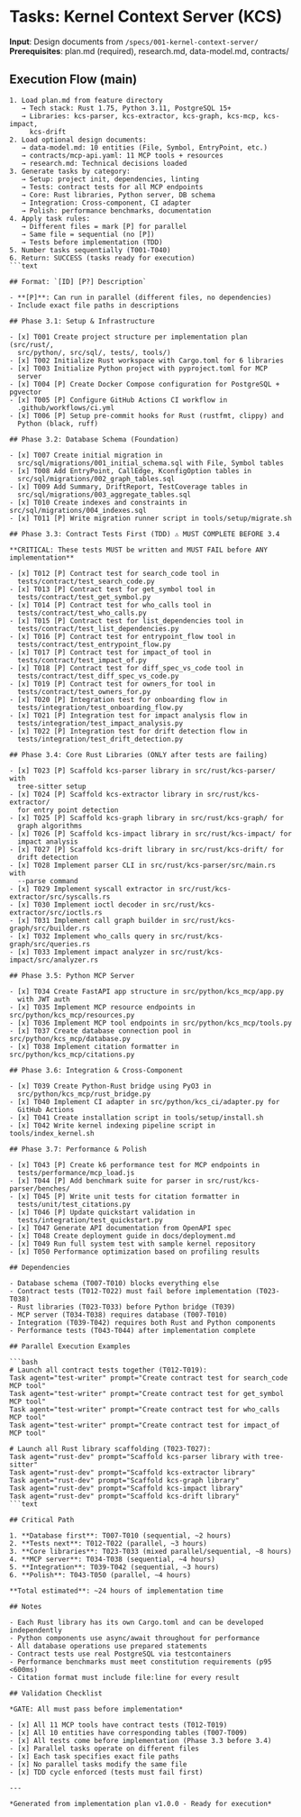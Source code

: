 # Tasks: Kernel Context Server (KCS)

**Input**: Design documents from `/specs/001-kernel-context-server/`
**Prerequisites**: plan.md (required), research.md, data-model.md, contracts/

## Execution Flow (main)

```text
1. Load plan.md from feature directory
   → Tech stack: Rust 1.75, Python 3.11, PostgreSQL 15+
   → Libraries: kcs-parser, kcs-extractor, kcs-graph, kcs-mcp, kcs-impact,
     kcs-drift
2. Load optional design documents:
   → data-model.md: 10 entities (File, Symbol, EntryPoint, etc.)
   → contracts/mcp-api.yaml: 11 MCP tools + resources
   → research.md: Technical decisions loaded
3. Generate tasks by category:
   → Setup: project init, dependencies, linting
   → Tests: contract tests for all MCP endpoints
   → Core: Rust libraries, Python server, DB schema
   → Integration: Cross-component, CI adapter
   → Polish: performance benchmarks, documentation
4. Apply task rules:
   → Different files = mark [P] for parallel
   → Same file = sequential (no [P])
   → Tests before implementation (TDD)
5. Number tasks sequentially (T001-T040)
6. Return: SUCCESS (tasks ready for execution)
```text

## Format: `[ID] [P?] Description`

- **[P]**: Can run in parallel (different files, no dependencies)
- Include exact file paths in descriptions

## Phase 3.1: Setup & Infrastructure

- [x] T001 Create project structure per implementation plan (src/rust/,
  src/python/, src/sql/, tests/, tools/)
- [x] T002 Initialize Rust workspace with Cargo.toml for 6 libraries
- [x] T003 Initialize Python project with pyproject.toml for MCP
  server
- [x] T004 [P] Create Docker Compose configuration for PostgreSQL + pgvector
- [x] T005 [P] Configure GitHub Actions CI workflow in
  .github/workflows/ci.yml
- [x] T006 [P] Setup pre-commit hooks for Rust (rustfmt, clippy) and
  Python (black, ruff)

## Phase 3.2: Database Schema (Foundation)

- [x] T007 Create initial migration in
  src/sql/migrations/001_initial_schema.sql with File, Symbol tables
- [x] T008 Add EntryPoint, CallEdge, KconfigOption tables in
  src/sql/migrations/002_graph_tables.sql
- [x] T009 Add Summary, DriftReport, TestCoverage tables in
  src/sql/migrations/003_aggregate_tables.sql
- [x] T010 Create indexes and constraints in src/sql/migrations/004_indexes.sql
- [x] T011 [P] Write migration runner script in tools/setup/migrate.sh

## Phase 3.3: Contract Tests First (TDD) ⚠️ MUST COMPLETE BEFORE 3.4

**CRITICAL: These tests MUST be written and MUST FAIL before ANY
implementation**

- [x] T012 [P] Contract test for search_code tool in
  tests/contract/test_search_code.py
- [x] T013 [P] Contract test for get_symbol tool in
  tests/contract/test_get_symbol.py
- [x] T014 [P] Contract test for who_calls tool in
  tests/contract/test_who_calls.py
- [x] T015 [P] Contract test for list_dependencies tool in
  tests/contract/test_list_dependencies.py
- [x] T016 [P] Contract test for entrypoint_flow tool in
  tests/contract/test_entrypoint_flow.py
- [x] T017 [P] Contract test for impact_of tool in
  tests/contract/test_impact_of.py
- [x] T018 [P] Contract test for diff_spec_vs_code tool in
  tests/contract/test_diff_spec_vs_code.py
- [x] T019 [P] Contract test for owners_for tool in
  tests/contract/test_owners_for.py
- [x] T020 [P] Integration test for onboarding flow in
  tests/integration/test_onboarding_flow.py
- [x] T021 [P] Integration test for impact analysis flow in
  tests/integration/test_impact_analysis.py
- [x] T022 [P] Integration test for drift detection flow in
  tests/integration/test_drift_detection.py

## Phase 3.4: Core Rust Libraries (ONLY after tests are failing)

- [x] T023 [P] Scaffold kcs-parser library in src/rust/kcs-parser/ with
  tree-sitter setup
- [x] T024 [P] Scaffold kcs-extractor library in src/rust/kcs-extractor/
  for entry point detection
- [x] T025 [P] Scaffold kcs-graph library in src/rust/kcs-graph/ for
  graph algorithms
- [x] T026 [P] Scaffold kcs-impact library in src/rust/kcs-impact/ for
  impact analysis
- [x] T027 [P] Scaffold kcs-drift library in src/rust/kcs-drift/ for
  drift detection
- [x] T028 Implement parser CLI in src/rust/kcs-parser/src/main.rs with
  --parse command
- [x] T029 Implement syscall extractor in src/rust/kcs-extractor/src/syscalls.rs
- [x] T030 Implement ioctl decoder in src/rust/kcs-extractor/src/ioctls.rs
- [x] T031 Implement call graph builder in src/rust/kcs-graph/src/builder.rs
- [x] T032 Implement who_calls query in src/rust/kcs-graph/src/queries.rs
- [x] T033 Implement impact analyzer in src/rust/kcs-impact/src/analyzer.rs

## Phase 3.5: Python MCP Server

- [x] T034 Create FastAPI app structure in src/python/kcs_mcp/app.py
  with JWT auth
- [x] T035 Implement MCP resource endpoints in src/python/kcs_mcp/resources.py
- [x] T036 Implement MCP tool endpoints in src/python/kcs_mcp/tools.py
- [x] T037 Create database connection pool in src/python/kcs_mcp/database.py
- [x] T038 Implement citation formatter in src/python/kcs_mcp/citations.py

## Phase 3.6: Integration & Cross-Component

- [x] T039 Create Python-Rust bridge using PyO3 in
  src/python/kcs_mcp/rust_bridge.py
- [x] T040 Implement CI adapter in src/python/kcs_ci/adapter.py for
  GitHub Actions
- [x] T041 Create installation script in tools/setup/install.sh
- [x] T042 Write kernel indexing pipeline script in tools/index_kernel.sh

## Phase 3.7: Performance & Polish

- [x] T043 [P] Create k6 performance test for MCP endpoints in
  tests/performance/mcp_load.js
- [x] T044 [P] Add benchmark suite for parser in src/rust/kcs-parser/benches/
- [x] T045 [P] Write unit tests for citation formatter in
  tests/unit/test_citations.py
- [x] T046 [P] Update quickstart validation in
  tests/integration/test_quickstart.py
- [x] T047 Generate API documentation from OpenAPI spec
- [x] T048 Create deployment guide in docs/deployment.md
- [x] T049 Run full system test with sample kernel repository
- [x] T050 Performance optimization based on profiling results

## Dependencies

- Database schema (T007-T010) blocks everything else
- Contract tests (T012-T022) must fail before implementation (T023-T038)
- Rust libraries (T023-T033) before Python bridge (T039)
- MCP server (T034-T038) requires database (T007-T010)
- Integration (T039-T042) requires both Rust and Python components
- Performance tests (T043-T044) after implementation complete

## Parallel Execution Examples

```bash
# Launch all contract tests together (T012-T019):
Task agent="test-writer" prompt="Create contract test for search_code MCP tool"
Task agent="test-writer" prompt="Create contract test for get_symbol MCP tool"
Task agent="test-writer" prompt="Create contract test for who_calls MCP tool"
Task agent="test-writer" prompt="Create contract test for impact_of MCP tool"

# Launch all Rust library scaffolding (T023-T027):
Task agent="rust-dev" prompt="Scaffold kcs-parser library with tree-sitter"
Task agent="rust-dev" prompt="Scaffold kcs-extractor library"
Task agent="rust-dev" prompt="Scaffold kcs-graph library"
Task agent="rust-dev" prompt="Scaffold kcs-impact library"
Task agent="rust-dev" prompt="Scaffold kcs-drift library"
```text

## Critical Path

1. **Database first**: T007-T010 (sequential, ~2 hours)
2. **Tests next**: T012-T022 (parallel, ~3 hours)
3. **Core libraries**: T023-T033 (mixed parallel/sequential, ~8 hours)
4. **MCP server**: T034-T038 (sequential, ~4 hours)
5. **Integration**: T039-T042 (sequential, ~3 hours)
6. **Polish**: T043-T050 (parallel, ~4 hours)

**Total estimated**: ~24 hours of implementation time

## Notes

- Each Rust library has its own Cargo.toml and can be developed independently
- Python components use async/await throughout for performance
- All database operations use prepared statements
- Contract tests use real PostgreSQL via testcontainers
- Performance benchmarks must meet constitution requirements (p95 <600ms)
- Citation format must include file:line for every result

## Validation Checklist

*GATE: All must pass before implementation*

- [x] All 11 MCP tools have contract tests (T012-T019)
- [x] All 10 entities have corresponding tables (T007-T009)
- [x] All tests come before implementation (Phase 3.3 before 3.4)
- [x] Parallel tasks operate on different files
- [x] Each task specifies exact file paths
- [x] No parallel tasks modify the same file
- [x] TDD cycle enforced (tests must fail first)

---

*Generated from implementation plan v1.0.0 - Ready for execution*
